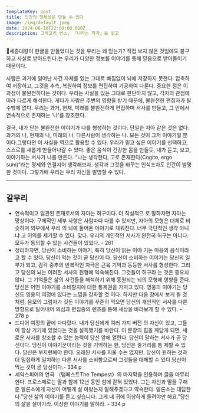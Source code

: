 ```yaml
---
templateKey: post
title: 인간의 정체성은 만들 수 있다
image: /img/default.jpeg
date: 2024-08-18T22:00:00.000Z
description: 그레고리 번스, 『나라는 착각』을 읽고
---
```

세종대왕이 한글을 만들었다는 것을 우리는 왜 믿는가? 직접 보지 않은 것임에도 불구하고 사실로 받아드린다.는 우리가 다양한 정보를 이야기를 통해 믿음으로 받아들이기 때문이다.

사람은 과거에 일어난 사건 자체를 있는 그대로 빠짐없이 뇌에 저장하지 못한다. 압축하여 저장하고, 그것을 추측, 복원하여 정보를 편집하여 가공하여 다룬다. 중요한 점은 이 과정이 불완전하다는 것이다. 우리는 사실을 있는 그대로 판단하지 않고, 각자의 관점에 따라 다르게 해석한다. 게다가 사람은 주변의 영향을 받기 때문에, 불완전한 편집자가 될 수밖에 없다. 우리는 과거, 현재, 미래를 불완전하게 편집하며 서사를 만들고, 그 안에서 연속적으로 존재하는 ‘나’를 창조한다.

결국, 내가 믿는 불완전한 이야기가 나를 형성하는 것이다. 단일한 자아 같은 것은 없다. 과거의 나, 현재의 나, 미래의 나, 다른사람이 생각하는 나. 모든 것이 그저 이야기일 뿐이다.그렇다면 이 사실을 역으로 활용할 수 있다. 우리가 믿고 싶은 이야기를 선택하고, 스스로를 새롭게 만들어나갈 수 있다. 좋은 음식이 건강한 몸을 만들듯, 내가 듣고, 보고, 이야기하는 서사가 나를 만든다.
“나는 생각한다, 고로 존재한다(Cogito, ergo sum)“라는 명제와 연결지어 생각해보자. 생각과 그것을 바꾸는 인식조차도 인간이 발명한 것이다. 그렇기에 우리는 우리 자신을 발명할 수 있다.

---

## 갈무리
- 연속적이고 일관된 존재로서의 자아는 허구이다. 더 직설적으 로 말하자면 자아는 망상이다. 구체적인 세부 사항은 사람마다 다를 수 있지만, 자아의 모형은 대체로 비슷하며 외부에서 우리 의 뇌에 들어온 이야기로 채워진다. 너무 극단적인 생각 아니냐 고 이의를 제기할 수 있다. 맞다. 우리의 개인적인 서사가 완전히 허구는 아니다. 모두가 동의할 수 있는 사건들이 있었다. - 261
- 정리하자면, 당신이 소비하는 이야기, 특히 당신이 읽는 이야 기는 마음의 음식이라고 할 수 있다. 당신이 먹는 것이 곧 당신이 다. 당신이 소비하는 이야기는 당신의 일부가 되고, 감각 중추의 반복적인 자극은 근육 기억과 동등한 서사를 형성한다. 그리고 당신의 뇌는 이러한 서사의 원형에 익숙해진다. 그것들이 허구라 는 것은 중요치 않다. 그 기억들은 삶의 사건들을 해석하기 위해 동원되는 뇌의 모형에 영향을 준다.당신은 어떤 이야기를 소비할지에 대한 통제권을 가지고 있다. 영웅의 이야기는 당신도 영웅의 여정에 있다는 느낌을 강화할 것 이다. 하지만 다음 장에서 보게 될 것처럼, 음모의 그림자가 깃든 이야기를 꾸준히 먹으면 당신의 개인적인 서사를 다른 방향으로 밀어내어 의심과 편집증의 렌즈를 통해 세상을 바라보게 할 수 있다. - 278 p
- 드디어 여정의 끝에 다다랐다. 내가 당신에게 여러 가지 버전 의 자신이 있고, 그들이 항상 거기에 있었다는 것을 설득했기를 바란다. 이 문장의 힘을 깨닫게 되면, 새로운 서사를 창조할 수 있는 능력이 당신 앞에 열린다. 당신이 말하는 서사가 곧 당신이다. 당신이 이야기꾼이라는 것을 기억하는 한, 당신은 줄거리를 통 제할 수 있다. 당신은 부지런해야 한다. 오래된 서사를 지울 수는 없지만, 당신이 원하는 것과 더 밀접하게 일치하는 다른 서사를 소비함으로써 그것들을 대체할 수 있다.당신이 먹는 것이 곧 당신이다.- 334 p
- 셰익스피어의 연극 〈탬페스트The Tempest〉의 마지막을 인용하며 글을 마무리한다. 프로스페로는 딸과 함께 12년 동안 섬에 갇혀 있었다. 그는 자신과 딸을 구해준 알론소에게 자신이 어떻게 살 아왔는지 말해주겠다고 약속한다. 알론소는 대답한다."당신 삶의 이야기를 듣고 싶습니다. 그게 내 귀에 이상하게 들려야만 해요."당신의 삶을 살아가라. 이상한 이야기를 말하라. - 334 p
